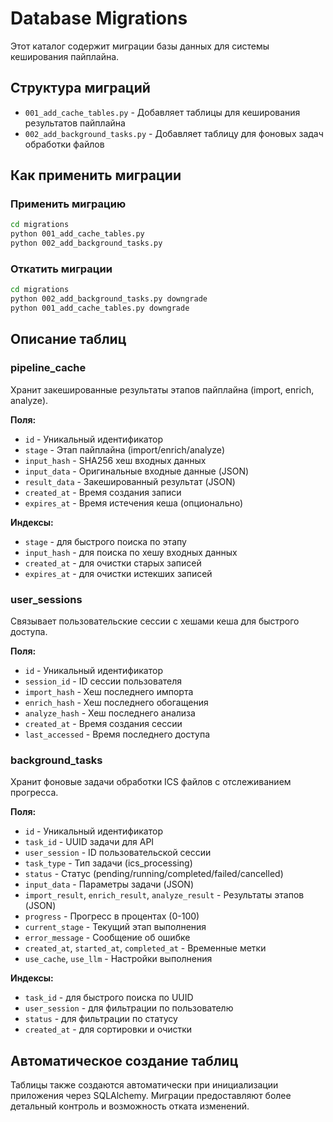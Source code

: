 # Database Migrations

Этот каталог содержит миграции базы данных для системы кеширования пайплайна.

## Структура миграций

- `001_add_cache_tables.py` - Добавляет таблицы для кеширования результатов пайплайна
- `002_add_background_tasks.py` - Добавляет таблицу для фоновых задач обработки файлов

## Как применить миграции

### Применить миграцию
```bash
cd migrations
python 001_add_cache_tables.py
python 002_add_background_tasks.py
```

### Откатить миграции
```bash
cd migrations
python 002_add_background_tasks.py downgrade
python 001_add_cache_tables.py downgrade
```

## Описание таблиц

### pipeline_cache
Хранит закешированные результаты этапов пайплайна (import, enrich, analyze).

**Поля:**
- `id` - Уникальный идентификатор
- `stage` - Этап пайплайна (import/enrich/analyze)
- `input_hash` - SHA256 хеш входных данных
- `input_data` - Оригинальные входные данные (JSON)
- `result_data` - Закешированный результат (JSON)
- `created_at` - Время создания записи
- `expires_at` - Время истечения кеша (опционально)

**Индексы:**
- `stage` - для быстрого поиска по этапу
- `input_hash` - для поиска по хешу входных данных
- `created_at` - для очистки старых записей
- `expires_at` - для очистки истекших записей

### user_sessions
Связывает пользовательские сессии с хешами кеша для быстрого доступа.

**Поля:**
- `id` - Уникальный идентификатор
- `session_id` - ID сессии пользователя
- `import_hash` - Хеш последнего импорта
- `enrich_hash` - Хеш последнего обогащения
- `analyze_hash` - Хеш последнего анализа
- `created_at` - Время создания сессии
- `last_accessed` - Время последнего доступа

### background_tasks
Хранит фоновые задачи обработки ICS файлов с отслеживанием прогресса.

**Поля:**
- `id` - Уникальный идентификатор
- `task_id` - UUID задачи для API
- `user_session` - ID пользовательской сессии
- `task_type` - Тип задачи (ics_processing)
- `status` - Статус (pending/running/completed/failed/cancelled)
- `input_data` - Параметры задачи (JSON)
- `import_result`, `enrich_result`, `analyze_result` - Результаты этапов (JSON)
- `progress` - Прогресс в процентах (0-100)
- `current_stage` - Текущий этап выполнения
- `error_message` - Сообщение об ошибке
- `created_at`, `started_at`, `completed_at` - Временные метки
- `use_cache`, `use_llm` - Настройки выполнения

**Индексы:**
- `task_id` - для быстрого поиска по UUID
- `user_session` - для фильтрации по пользователю
- `status` - для фильтрации по статусу
- `created_at` - для сортировки и очистки

## Автоматическое создание таблиц

Таблицы также создаются автоматически при инициализации приложения через SQLAlchemy. Миграции предоставляют более детальный контроль и возможность отката изменений.